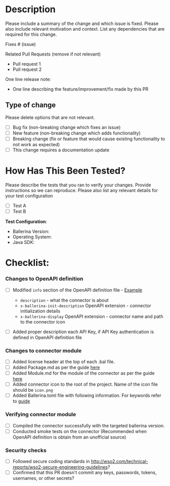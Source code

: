 # Description

Please include a summary of the change and which issue is fixed. Please also include relevant motivation and context. List any dependencies that are required for this change.

Fixes # (issue)

Related Pull Requests (remove if not relevant)
- Pull request 1
- Pull request 2

One line release note: 
- One line describing the feature/improvement/fix made by this PR 

## Type of change

Please delete options that are not relevant.

- [ ] Bug fix (non-breaking change which fixes an issue)
- [ ] New feature (non-breaking change which adds functionality)
- [ ] Breaking change (fix or feature that would cause existing functionality to not work as expected)
- [ ] This change requires a documentation update

# How Has This Been Tested?

Please describe the tests that you ran to verify your changes. Provide instructions so we can reproduce. Please also list any relevant details for your test configuration

- [ ] Test A
- [ ] Test B

**Test Configuration**:
* Ballerina Version:
* Operating System:
* Java SDK: 

# Checklist:

### Changes to OpenAPI definition

- [ ] Modified `info` section of the OpenAPI definition file - [Example](https://github.com/ballerina-platform/ballerina-extended-library/discussions/74)

    - `description` - what the connector is about 
    - `x-ballerina-init-description` OpenAPI extension - connector initialization details 
    - `x-ballerina-display` OpenAPI extension - connector name and path to the connector icon 

- [ ] Added proper description each API Key, if API Key authentication is defined in OpenAPI definition file 

### Changes to connector module

- [ ] Added license header at the top of each .bal file. 
- [ ] Added Package.md as per the guide [here](https://github.com/ballerina-platform/ballerina-extended-library/discussions/77)
- [ ] Added Module.md for the module of the  connector as per the guide [here](https://github.com/ballerina-platform/ballerina-extended-library/discussions/78)
- [ ] Added connector icon to the root of the project. Name of the icon file should be `icon.png`
- [ ] Added Ballerina.toml file with following information. For keywords refer to [guide](https://github.com/ballerina-platform/ballerina-extended-library/discussions/72)

### Verifying connector module

- [ ] Compiled the connector successfully with the targeted ballerina version. 
- [ ] Conducted smoke tests on the connector (Recommended when OpenAPI definition is obtain from an unofficial source)

### Security checks
 - [ ] Followed secure coding standards in http://wso2.com/technical-reports/wso2-secure-engineering-guidelines? 
 - [ ] Confirmed that this PR doesn't commit any keys, passwords, tokens, usernames, or other secrets? 
